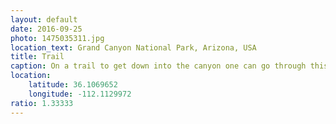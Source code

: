 ```yaml
---
layout: default
date: 2016-09-25
photo: 1475035311.jpg
location_text: Grand Canyon National Park, Arizona, USA
title: Trail
caption: On a trail to get down into the canyon one can go through this kind of door. It's a-door-able !
location:
    latitude: 36.1069652
    longitude: -112.1129972
ratio: 1.33333
---
```

